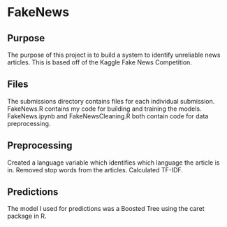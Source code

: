 # FakeNews

## Purpose
The purpose of this project is to build a system to identify unreliable news articles. This is based off of the Kaggle Fake News Competition.

## Files
The submissions directory contains files for each individual submission.
FakeNews.R contains my code for building and training the models.
FakeNews.ipynb and FakeNewsCleaning.R both contain code for data preprocessing.

## Preprocessing
Created a language variable which identifies which language the article is in. 
Removed stop words from the articles. 
Calculated TF-IDF.

## Predictions
The model I used for predictions was a Boosted Tree using the caret package in R.
